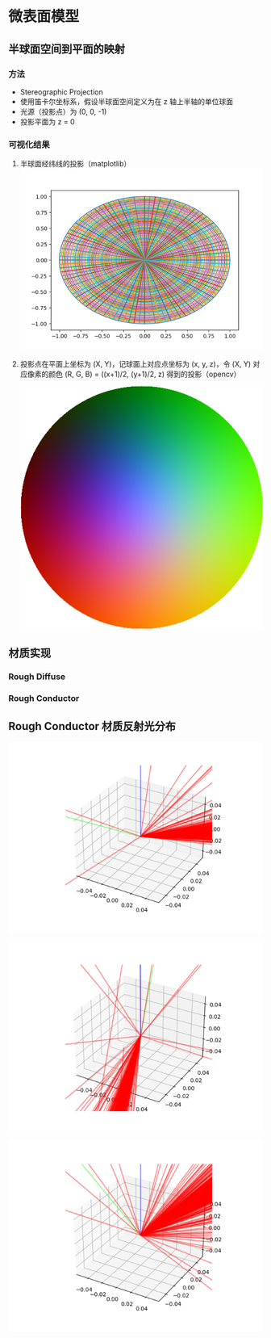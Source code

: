 # 微表面模型

## 半球面空间到平面的映射

### 方法

- Stereographic Projection
- 使用笛卡尔坐标系，假设半球面空间定义为在 z 轴上半轴的单位球面
- 光源（投影点）为 (0, 0, -1)
- 投影平面为 z = 0

### 可视化结果

1. 半球面经纬线的投影（matplotlib）
   ![LatitudeLongtitude](./images/projection.png)
2. 投影点在平面上坐标为 (X, Y)，记球面上对应点坐标为 (x, y, z)，令 (X, Y) 对应像素的颜色 (R, G, B) = ((x+1)/2, (y+1)/2, z) 得到的投影（opencv）
   
   ![color](./images/color.png)

## 材质实现

### Rough Diffuse

### Rough Conductor

## Rough Conductor 材质反射光分布

   ![reflect1](./images/reflect_1.png)

   ![reflect2](./images/reflect_2.png)

   ![reflect3](./images/reflect_3.png)